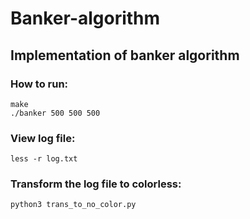 # Banker-algorithm
## Implementation of banker algorithm

### How to run:
```
make
./banker 500 500 500
```

### View log file:
```
less -r log.txt
```

### Transform the log file to colorless:
```
python3 trans_to_no_color.py
```
